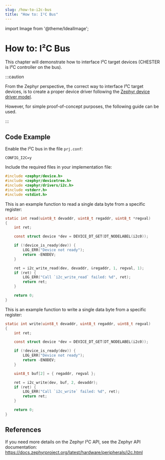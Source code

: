 ```yaml
---
slug: /how-to-i2c-bus
title: "How to: I²C Bus"
---
```

import Image from '@theme/IdealImage';

# How to: I²C Bus

This chapter will demonstrate how to interface I²C target devices (CHESTER is I²C controller on the bus).

:::caution

From the Zephyr perspective, the correct way to interface I²C target devices, is to create a proper device driver following the [Zephyr device driver model](https://docs.zephyrproject.org/latest/kernel/drivers/index.html).

However, for simple proof-of-concept purposes, the following guide can be used.

:::

## Code Example

Enable the I²C bus in the file `prj.conf`:

```
CONFIG_I2C=y
```

Include the required files in your implementation file:

```c
#include <zephyr/device.h>
#include <zephyr/devicetree.h>
#include <zephyr/drivers/i2c.h>
#include <stderr.h>
#include <stdint.h>
```

This is an example function to read a single data byte from a specific register:

```c
static int read(uint8_t devaddr, uint8_t regaddr, uint8_t *regval)
{
	int ret;

	const struct device *dev = DEVICE_DT_GET(DT_NODELABEL(i2c0));

	if (!device_is_ready(dev)) {
		LOG_ERR("Device not ready");
		return -ENODEV;
	}

	ret = i2c_write_read(dev, devaddr, &regaddr, 1, regval, 1);
	if (ret) {
		LOG_ERR("Call `i2c_write_read` failed: %d", ret);
		return ret;
	}

	return 0;
}
```

This is an example function to write a single data byte from a specific register:

```c
static int write(uint8_t devaddr, uint8_t regaddr, uint8_t regval)
{
	int ret;

	const struct device *dev = DEVICE_DT_GET(DT_NODELABEL(i2c0));

	if (!device_is_ready(dev)) {
		LOG_ERR("Device not ready");
		return -ENODEV;
	}

	uint8_t buf[2] = { regaddr, regval };

	ret = i2c_write(dev, buf, 2, devaddr);
	if (ret) {
		LOG_ERR("Call `i2c_write` failed: %d", ret);
		return ret;
	}

	return 0;
}
```

## References

If you need more details on the Zephyr I²C API, see the Zephyr API documentation:
https://docs.zephyrproject.org/latest/hardware/peripherals/i2c.html
